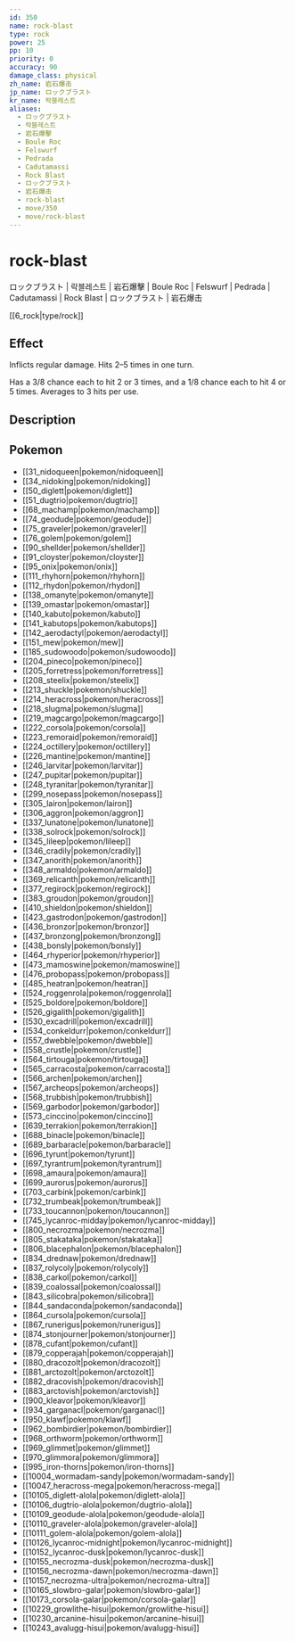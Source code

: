 ```yaml
---
id: 350
name: rock-blast
type: rock
power: 25
pp: 10
priority: 0
accuracy: 90
damage_class: physical
zh_name: 岩石爆击
jp_name: ロックブラスト
kr_name: 락블레스트
aliases:
  - ロックブラスト
  - 락블레스트
  - 岩石爆擊
  - Boule Roc
  - Felswurf
  - Pedrada
  - Cadutamassi
  - Rock Blast
  - ロックブラスト
  - 岩石爆击
  - rock-blast
  - move/350
  - move/rock-blast
---
```

# rock-blast
    
ロックブラスト | 락블레스트 | 岩石爆擊 | Boule Roc | Felswurf | Pedrada | Cadutamassi | Rock Blast | ロックブラスト | 岩石爆击

[[6_rock|type/rock]]

## Effect

Inflicts regular damage.  Hits 2–5 times in one turn.

Has a 3/8 chance each to hit 2 or 3 times, and a 1/8 chance each to hit 4 or 5 times.  Averages to 3 hits per use.

## Description



## Pokemon

- [[31_nidoqueen|pokemon/nidoqueen]]
- [[34_nidoking|pokemon/nidoking]]
- [[50_diglett|pokemon/diglett]]
- [[51_dugtrio|pokemon/dugtrio]]
- [[68_machamp|pokemon/machamp]]
- [[74_geodude|pokemon/geodude]]
- [[75_graveler|pokemon/graveler]]
- [[76_golem|pokemon/golem]]
- [[90_shellder|pokemon/shellder]]
- [[91_cloyster|pokemon/cloyster]]
- [[95_onix|pokemon/onix]]
- [[111_rhyhorn|pokemon/rhyhorn]]
- [[112_rhydon|pokemon/rhydon]]
- [[138_omanyte|pokemon/omanyte]]
- [[139_omastar|pokemon/omastar]]
- [[140_kabuto|pokemon/kabuto]]
- [[141_kabutops|pokemon/kabutops]]
- [[142_aerodactyl|pokemon/aerodactyl]]
- [[151_mew|pokemon/mew]]
- [[185_sudowoodo|pokemon/sudowoodo]]
- [[204_pineco|pokemon/pineco]]
- [[205_forretress|pokemon/forretress]]
- [[208_steelix|pokemon/steelix]]
- [[213_shuckle|pokemon/shuckle]]
- [[214_heracross|pokemon/heracross]]
- [[218_slugma|pokemon/slugma]]
- [[219_magcargo|pokemon/magcargo]]
- [[222_corsola|pokemon/corsola]]
- [[223_remoraid|pokemon/remoraid]]
- [[224_octillery|pokemon/octillery]]
- [[226_mantine|pokemon/mantine]]
- [[246_larvitar|pokemon/larvitar]]
- [[247_pupitar|pokemon/pupitar]]
- [[248_tyranitar|pokemon/tyranitar]]
- [[299_nosepass|pokemon/nosepass]]
- [[305_lairon|pokemon/lairon]]
- [[306_aggron|pokemon/aggron]]
- [[337_lunatone|pokemon/lunatone]]
- [[338_solrock|pokemon/solrock]]
- [[345_lileep|pokemon/lileep]]
- [[346_cradily|pokemon/cradily]]
- [[347_anorith|pokemon/anorith]]
- [[348_armaldo|pokemon/armaldo]]
- [[369_relicanth|pokemon/relicanth]]
- [[377_regirock|pokemon/regirock]]
- [[383_groudon|pokemon/groudon]]
- [[410_shieldon|pokemon/shieldon]]
- [[423_gastrodon|pokemon/gastrodon]]
- [[436_bronzor|pokemon/bronzor]]
- [[437_bronzong|pokemon/bronzong]]
- [[438_bonsly|pokemon/bonsly]]
- [[464_rhyperior|pokemon/rhyperior]]
- [[473_mamoswine|pokemon/mamoswine]]
- [[476_probopass|pokemon/probopass]]
- [[485_heatran|pokemon/heatran]]
- [[524_roggenrola|pokemon/roggenrola]]
- [[525_boldore|pokemon/boldore]]
- [[526_gigalith|pokemon/gigalith]]
- [[530_excadrill|pokemon/excadrill]]
- [[534_conkeldurr|pokemon/conkeldurr]]
- [[557_dwebble|pokemon/dwebble]]
- [[558_crustle|pokemon/crustle]]
- [[564_tirtouga|pokemon/tirtouga]]
- [[565_carracosta|pokemon/carracosta]]
- [[566_archen|pokemon/archen]]
- [[567_archeops|pokemon/archeops]]
- [[568_trubbish|pokemon/trubbish]]
- [[569_garbodor|pokemon/garbodor]]
- [[573_cinccino|pokemon/cinccino]]
- [[639_terrakion|pokemon/terrakion]]
- [[688_binacle|pokemon/binacle]]
- [[689_barbaracle|pokemon/barbaracle]]
- [[696_tyrunt|pokemon/tyrunt]]
- [[697_tyrantrum|pokemon/tyrantrum]]
- [[698_amaura|pokemon/amaura]]
- [[699_aurorus|pokemon/aurorus]]
- [[703_carbink|pokemon/carbink]]
- [[732_trumbeak|pokemon/trumbeak]]
- [[733_toucannon|pokemon/toucannon]]
- [[745_lycanroc-midday|pokemon/lycanroc-midday]]
- [[800_necrozma|pokemon/necrozma]]
- [[805_stakataka|pokemon/stakataka]]
- [[806_blacephalon|pokemon/blacephalon]]
- [[834_drednaw|pokemon/drednaw]]
- [[837_rolycoly|pokemon/rolycoly]]
- [[838_carkol|pokemon/carkol]]
- [[839_coalossal|pokemon/coalossal]]
- [[843_silicobra|pokemon/silicobra]]
- [[844_sandaconda|pokemon/sandaconda]]
- [[864_cursola|pokemon/cursola]]
- [[867_runerigus|pokemon/runerigus]]
- [[874_stonjourner|pokemon/stonjourner]]
- [[878_cufant|pokemon/cufant]]
- [[879_copperajah|pokemon/copperajah]]
- [[880_dracozolt|pokemon/dracozolt]]
- [[881_arctozolt|pokemon/arctozolt]]
- [[882_dracovish|pokemon/dracovish]]
- [[883_arctovish|pokemon/arctovish]]
- [[900_kleavor|pokemon/kleavor]]
- [[934_garganacl|pokemon/garganacl]]
- [[950_klawf|pokemon/klawf]]
- [[962_bombirdier|pokemon/bombirdier]]
- [[968_orthworm|pokemon/orthworm]]
- [[969_glimmet|pokemon/glimmet]]
- [[970_glimmora|pokemon/glimmora]]
- [[995_iron-thorns|pokemon/iron-thorns]]
- [[10004_wormadam-sandy|pokemon/wormadam-sandy]]
- [[10047_heracross-mega|pokemon/heracross-mega]]
- [[10105_diglett-alola|pokemon/diglett-alola]]
- [[10106_dugtrio-alola|pokemon/dugtrio-alola]]
- [[10109_geodude-alola|pokemon/geodude-alola]]
- [[10110_graveler-alola|pokemon/graveler-alola]]
- [[10111_golem-alola|pokemon/golem-alola]]
- [[10126_lycanroc-midnight|pokemon/lycanroc-midnight]]
- [[10152_lycanroc-dusk|pokemon/lycanroc-dusk]]
- [[10155_necrozma-dusk|pokemon/necrozma-dusk]]
- [[10156_necrozma-dawn|pokemon/necrozma-dawn]]
- [[10157_necrozma-ultra|pokemon/necrozma-ultra]]
- [[10165_slowbro-galar|pokemon/slowbro-galar]]
- [[10173_corsola-galar|pokemon/corsola-galar]]
- [[10229_growlithe-hisui|pokemon/growlithe-hisui]]
- [[10230_arcanine-hisui|pokemon/arcanine-hisui]]
- [[10243_avalugg-hisui|pokemon/avalugg-hisui]]

